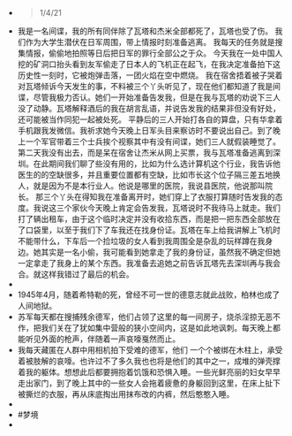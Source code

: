 - > 1/4/21
- 我是一名间谍，我的所有同伴除了瓦塔和杰米全部都死了，瓦塔也受了伤。
  我们作为大学生潜伏在日军周围，带上情报时刻准备逃离。
  我每天的任务就是搜集情报，偷偷地拍照等日后把日军的罪行全部公之于众。
  今天我在一处中国人挖的矿洞口抬头看到友军偷走了日本人的飞机正在起飞，在我决定准备拍下这历史性一刻时，它被炮弹击落，一团火焰在空中燃烧。
  我在宿舍捂着被子哭着对瓦塔倾诉今天发生的事，不料被三个丫头听见了，现在他们都知道了我是间谍，尽管我极力否认。她们一开始准备告发我，但是在我与瓦塔的劝说下三人没了动静。瓦塔解释酒后的我在胡言乱语，并说告发我的结果非但没有好处，还可能被当作同犯一起被处死。
  平静后的三人开始打各自的算盘，只有华拿着手机跟我发微信。我祈求她今天晚上日军头目来察访时不要说出自己。到了晚上一个军官带着三个士兵挨个视察其中有没有间谍，她们三人就假装睡觉了。
  第二天我没有出去，而是呆在宿舍让杰米从网上买票，我与瓦塔准备逃离到深圳。在此期间我们聊了些没有用的，比如为什么选计算机这个行业，我告诉他医生的的空缺很多，并且重要位置都有空缺，比如市长这个位子隔三差五地换人，就是因为不是本行业人。他说是哪里的医院，我说县医院，他说那叫院长。
  那三个丫头在得知我在准备离开时，她们穿上了衣服打算随时告发我的态度。我说这三个家伙今天晚上肯定会告发我，瓦塔说时不我待马上就走。我们打了辆出租车，由于这个临时决定并没有收拾东西，而是把一把东西全部放在了口袋里，以至于我们下了车我还在找身份证。瓦塔在车上给我讲解上飞机时不能带什么，下车后一个捡垃圾的女人看到我周围全是杂乱的玩样蹲在我身边。她其实是一名小偷，我可能看到她拿走了我的身份证，虽然我不确定但她一定拿走了我身上的某个东西。我准备去追她之前告诉瓦塔先去深圳再与我会合。就这样我错过了最后的机会。
-
- 1945年4月，随着希特勒的死，曾经不可一世的德意志就此战败，柏林也成了人间地狱。
- 苏军每天都在搜捕残余德军，他们占领了这里的每一间房子，烧杀淫掠无恶不作，把我们关在了犹如集中营般的狭小空间内，这是如此地讽刺。每天晚上都能听见外面的枪声，伴随着一声哀嚎戛然而止。
- 我每天藏匿在人群中用相机拍下受难的德军，他们 一个个被绑在木柱上，承受着被肢解的哀嚎。也许过不了多久我也也将是他们的其中之一，成堆的弹壳撑着我的躯体。想想此后都要拥抱着饥饿和恐惧入睡。一些光鲜亮丽的妇女早早走出家门，到了晚上其中的一些女人会拖着疲惫的身躯回到这里，在床上扯下被撕烂的衣服，再从床底掏出用抹布改的内裤，然后憨憨入睡。
-
- #梦境
- ​